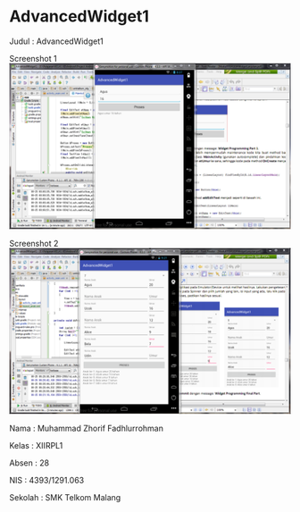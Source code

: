 # AdvancedWidget1

Judul : AdvancedWidget1

Screenshot 1
![alt text](https://github.com/zhorif/AdvancedWidget1/blob/master/1.PNG "Screenshot 1")

Screenshot 2
![alt text](https://github.com/zhorif/AdvancedWidget1/blob/master/2.PNG "Screenshot 2")


Nama  : Muhammad Zhorif Fadhlurrohman

Kelas : XIIRPL1

Absen : 28

NIS   : 4393/1291.063

Sekolah : SMK Telkom Malang
